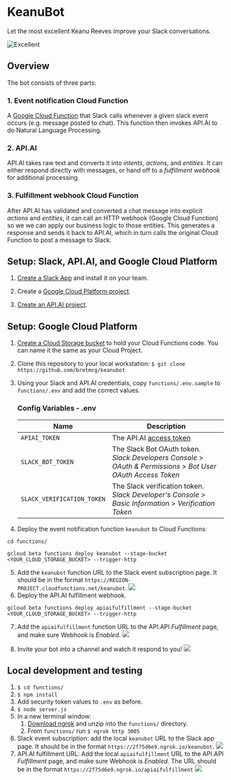 # KeanuBot

Let the most excellent Keanu Reeves improve your Slack conversations.

![Excellent](https://cloud.githubusercontent.com/assets/35968/23574957/3c4cd150-003a-11e7-96c2-2a3e0df7df2c.png)

## Overview
The bot consists of three parts:

### 1. Event notification Cloud Function
A [Google Cloud Function](https://cloud.google.com/functions)
that Slack calls whenever a given slack event occurs (e.g. message
posted to chat). This function then invokes API.AI to do Natural
Language Processing.

### 2. API.AI
API.AI takes raw text and converts it into _intents_, _actions_,
and _entities_. It can either respond directly with messages, or
hand off to a _fulfillment webhook_ for additional processing.

### 3. Fulfillment webhook Cloud Function
After API.AI has validated and converted a chat message into
explicit _actions_ and _entities_, it can call an HTTP webhook
(Google Cloud Function) so we we can apply our business logic
to those entities. This generates a response and sends it back
to API.AI, which in turn calls the original Cloud Function to post
a message to Slack.


## Setup: Slack, API.AI, and Google Cloud Platform

1. [Create a Slack App](./docs/slack.md) and install it on your team.

1. Create a [Google Cloud Platform project](https://console.cloud.google.com).

1. [Create an API.AI project](./docs/apiai.md).

## Setup: Google Cloud Platform

1. [Create a Cloud Storage bucket](https://console.cloud.google.com/storage/create-bucket) to hold your Cloud Functions code. You can name it the same as your Cloud Project.

1. Clone this repository to your local workstation:
```$ git clone https://github.com/bretmcg/keanubot ```
1. Using your Slack and API.AI credentials, copy `functions/.env.sample` to
`functions/.env` and add the correct values.

    ### Config Variables - .env
    Name | Description
    ---|---
    `APIAI_TOKEN` | The API.AI [access token](https://docs.api.ai/docs/authentication)
    `SLACK_BOT_TOKEN` | The Slack Bot OAuth token. _Slack Developers Console_ > _OAuth & Permissions_ > _Bot User OAuth Access Token_
    `SLACK_VERIFICATION_TOKEN` | The Slack verification token. _Slack Developer's Console_ > _Basic Information_ > _Verification Token_

1. Deploy the event notification function `keanubot` to Cloud Functions:
```
cd functions/
```
```
gcloud beta functions deploy keanubot --stage-bucket <YOUR_CLOUD_STORAGE_BUCKET> --trigger-http
```
5. Add the ```keanubot``` function URL to the Slack event subscription page. It should be in the format `https://REGION-PROJECT.cloudfunctions.net/keanubot`.
![](./docs/img/slack_add_event_subscription_url.png)
1. Deploy the API.AI fulfillment webhook.
```
gcloud beta functions deploy apiaifulfillment --stage-bucket <YOUR_CLOUD_STORAGE_BUCKET> --trigger-http
```
7. Add the ```apiaifulfillment``` function URL to the API.API *Fulfillment* page, and make sure Webhook is *Enabled.*
![](./docs/img/apiai_fulfillment.png)

1. Invite your bot into a channel and watch it respond to you!
![](https://cloud.githubusercontent.com/assets/35968/23574948/14166368-003a-11e7-94ed-1cf585dbb2e8.png)

## Local development and testing
1. ```$ cd functions/```
1. ```$ npm install```
1. Add security token values to ```.env``` as before.
1. ```$ node server.js```
1. In a new terminal window:
    1. [Download ngrok](https://ngrok.com/download) and unzip into the
    ```functions/``` directory.
    1. From ```functions/``` run ```$ ngrok http 3005```
2. Slack event subscription: add the local ```keanubot``` URL to the Slack app page. It should be in the format `https://2f75d6e9.ngrok.io/keanubot`.
![](./docs/img/local_slack_event_url.png)
2. API.AI fulfillment URL: Add the local ```apiaifulfillment``` URL to the API.API *Fulfillment* page, and make sure Webhook is *Enabled.* The URL should be in the format `https://2f75d6e9.ngrok.io/apiaifulfillment`
![](./docs/img/local_apiai_fulfillment.png)

